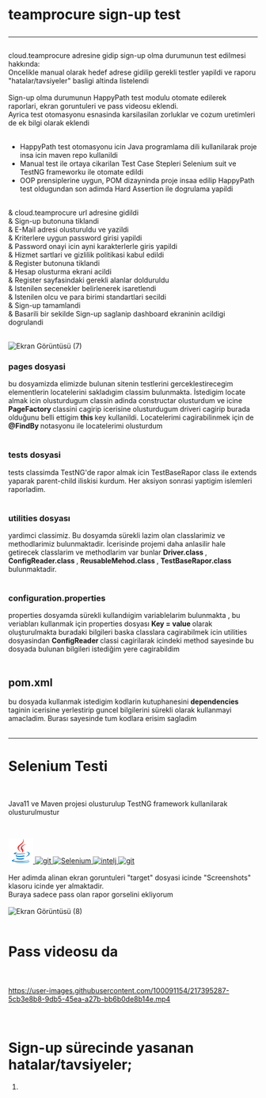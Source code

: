 # teamprocure sign-up test<hr/>

cloud.teamprocure adresine gidip sign-up olma durumunun test edilmesi hakkında:<br>
Oncelikle manual olarak hedef adrese gidilip gerekli testler yapildi ve raporu "hatalar/tavsiyeler" basligi altinda listelendi<br><br>
Sign-up olma durumunun HappyPath test modulu otomate edilerek raporlari, ekran goruntuleri ve pass videosu eklendi.<br>
Ayrica test otomasyonu esnasinda karsilasilan zorluklar ve cozum uretimleri de ek bilgi olarak eklendi<br><br>

* HappyPath test otomasyonu icin Java programlama dili kullanilarak proje insa icin maven repo kullanildi<br>
* Manual test ile ortaya cikarilan Test Case Stepleri Selenium suit ve TestNG frameworku ile otomate edildi<br>
* OOP prensiplerine uygun, POM dizayninda proje insaa edilip HappyPath test oldugundan son adimda Hard Assertion ile dogrulama yapildi<br><br>

& cloud.teamprocure url adresine gidildi<br>
&	Sign-up butonuna tiklandi<br>
&	E-Mail adresi olusturuldu ve yazildi<br>
&	Kriterlere uygun password girisi yapildi<br>
&	Password onayi icin ayni karakterlerle giris yapildi<br>
&	Hizmet sartlari ve gizlilik politikasi kabul edildi<br>
&	Register butonuna tiklandi<br>
&	Hesap olusturma ekrani acildi<br>
&	Register sayfasindaki gerekli alanlar dolduruldu<br>
&	Istenilen secenekler belirlenerek isaretlendi<br>
&	Istenilen olcu ve para birimi standartlari secildi<br>
&	Sign-up tamamlandi<br>
&	Basarili bir sekilde Sign-up saglanip dashboard ekraninin acildigi dogrulandi<br><br>

![Ekran Görüntüsü (7)](https://user-images.githubusercontent.com/100091154/217390902-10a0ac66-10b3-4c91-9f17-5e6355722ed8.png)


### pages dosyasi <br/>
bu dosyamizda elimizde bulunan sitenin testlerini gerceklestirecegim elementlerin locatelerini sakladıgim classim bulunmakta.
İstedigim locate almak icin olusturdugum classin adinda constructar olusturdum ve icine <b> PageFactory </b> classini cagirip
icerisine olusturdugum driveri cagirip burada olduğunu belli ettigim <b> this </b> key kullanildi. Locatelerimi cagirabilinmek için de <b> @FindBy </b> notasyonu ile locatelerimi olusturdum<br><br>

### tests dosyasi <br/>
tests classimda TestNG'de rapor almak icin TestBaseRapor class ile extends yaparak parent-child iliskisi kurdum. Her aksiyon sonrasi yaptigim islemleri raporladim.<br><br>

### utilities dosyası <br/>
yardimci classimiz. Bu dosyamda sürekli lazim olan classlarimiz ve methodlarimiz bulunmaktadir. İcerisinde  projemi daha anlasilir hale getirecek classlarim ve methodlarim var bunlar
<b> Driver.class </b> , <b> ConfigReader.class </b> , <b> ReusableMehod.class </b> , <b> TestBaseRapor.class </b> bulunmaktadir. <br><br>

### <b> configuration.properties </b>
properties dosyamda sürekli kullandıigim variablelarim bulunmakta , bu veriabları kullanmak için properties dosyası <b> Key  =  value </b> olarak oluşturulmakta buradaki bilgileri baska classlara cagirabilmek icin utilities dosyasindan
<b> ConfigReader </b> classi cagirilarak icindeki method sayesinde bu dosyada bulunan bilgileri istediğim yere cagirabildim<br><br>

## pom.xml
bu dosyada kullanmak istedigim kodlarin kutuphanesini  <b> dependencies </b> taginin icerisine yerlestirip guncel bilgilerini sürekli olarak kullanmayi amacladim. Burası sayesinde tum kodlara erisim sagladim<br><br>

<hr/>

# Selenium Testi

<br/>

Java11  ve Maven projesi olusturulup TestNG framework kullanilarak olusturulmustur

<br/>

<a href="https://www.java.com" target="_blank" rel="noreferrer"> <img src="https://raw.githubusercontent.com/devicons/devicon/master/icons/java/java-original.svg" alt="java" width="50" height="50"/> </a>
<a href="https://git-scm.com/" target="_blank" rel="noreferrer"> <img src="https://www.vectorlogo.zone/logos/git-scm/git-scm-icon.svg" alt="git" width="40" height="40"/> </a>
<a href="https://www.selenium.com" target="_blank" rel="noreferrer"> <img src="https://camo.githubusercontent.com/4b95df4d6ca7a01afc25d27159804dc5a7d0df41d8131aaf50c9f84847dfda21/68747470733a2f2f73656c656e69756d2e6465762f696d616765732f73656c656e69756d5f6c6f676f5f7371756172655f677265656e2e706e67" alt="Selenium" width="50" height="50"/> </a>
<a href="https://www.intelj.com" target="_blank" rel="noreferrer"> <img src="https://encrypted-tbn0.gstatic.com/images?q=tbn:ANd9GcQak-N8W03mK25slV1lwM80i0y1obRPPJOaLA&usqp=CAU" alt="intelj" width="80" height="40"/> </a>
<a href="https://www.maven.com" target="_blank" rel="noreferrer"> <img src="https://koraypeker.com/wp-content/uploads/2018/06/1_xsrKVt69q3JsZzLD-ldekQ.jpeg" alt="git" width="100" height="40"/> </a>
<br>
<br>
Her adimda alinan ekran goruntuleri "target" dosyasi icinde "Screenshots" klasoru icinde yer almaktadir.<br> 
Buraya sadece pass olan rapor gorselini ekliyorum<br><br>
![Ekran Görüntüsü (8)](https://user-images.githubusercontent.com/100091154/217393845-7e2f5063-83b7-4ee8-b224-07bb2acd23f5.png)<br><br>
# Pass videosu da <br><br>


https://user-images.githubusercontent.com/100091154/217395287-5cb3e8b8-9db5-45ea-a27b-bb6b0de8b14e.mp4<br><br><br>


# Sign-up sürecinde yasanan hatalar/tavsiyeler;
1)

